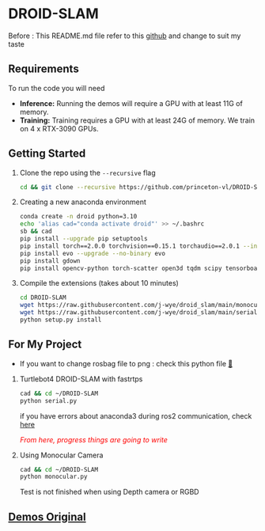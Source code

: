 # DROID-SLAM
Before : This README.md file refer to this [github](https://github.com/princeton-vl/DROID-SLAM) and change to suit my taste

## Requirements
To run the code you will need
* **Inference:** Running the demos will require a GPU with at least 11G of memory. 
* **Training:** Training requires a GPU with at least 24G of memory. We train on 4 x RTX-3090 GPUs.

## Getting Started
1. Clone the repo using the `--recursive` flag
    ```bash
    cd && git clone --recursive https://github.com/princeton-vl/DROID-SLAM.git
    ```

2. Creating a new anaconda environment
    ```bash
    conda create -n droid python=3.10
    echo 'alias cad="conda activate droid"' >> ~/.bashrc
    sb && cad
    pip install --upgrade pip setuptools
    pip install torch==2.0.0 torchvision==0.15.1 torchaudio==2.0.1 --index-url https://download.pytorch.org/whl/cu118
    pip install evo --upgrade --no-binary evo
    pip install gdown
    pip install opencv-python torch-scatter open3d tqdm scipy tensorboard matplotlib pyyaml
    ```

3. Compile the extensions (takes about 10 minutes)
    ```bash
    cd DROID-SLAM
    wget https://raw.githubusercontent.com/j-wye/droid_slam/main/monocular.py
    wget https://raw.githubusercontent.com/j-wye/droid_slam/main/serial.py
    python setup.py install
    ```

## For My Project
- If you want to change rosbag file to png : check this python file [🔗](./rosbag_to_png.py)
1. Turtlebot4 DROID-SLAM with fastrtps
    ```bash
    cad && cd ~/DROID-SLAM
    python serial.py
    ```
    if you have errors about anaconda3 during ros2 communication, check [here](https://github.com/j-wye/j-wye.github.io/blob/main/issue/READEME.md)
    
    *<span style="color:Red">From here, progress things are going to write</spawn>*

2. Using Monocular Camera
    ```bash
    cad && cd ~/DROID-SLAM
    python monocular.py
    ```
    Test is not finished when using Depth camera or RGBD

## [Demos Original](./README_original.md)